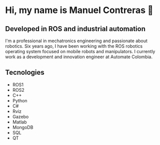 # Hi, my name is Manuel Contreras 👋 

## Developed in ROS and industrial automation

I'm a professional in mechatronics engineering and passionate about robotics. Six years ago, I have been working with the ROS robotics operating system focused on mobile robots and manipulators. I currently work as a development and innovation engineer at Automate Colombia.

## Tecnologies
- ROS1
- ROS2
- C++
- Python
- C#
- Rviz
- Gazebo
- Matlab
- MongoDB
- SQL
- QT

